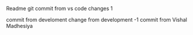 Readme
git commit from vs code
changes 1

commit from develoment
change from development -1
commit from Vishal Madhesiya
